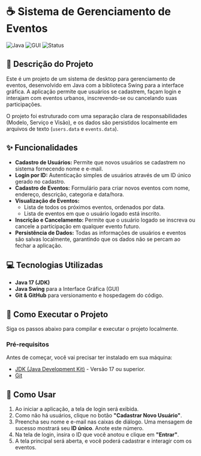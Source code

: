 # ☕ Sistema de Gerenciamento de Eventos

![Java](https://img.shields.io/badge/Java-JDK%2017-blue)
![GUI](https://img.shields.io/badge/GUI-Java%20Swing-orange)
![Status](https://img.shields.io/badge/Status-Concluído-brightgreen)

## 📖 Descrição do Projeto

Este é um projeto de um sistema de desktop para gerenciamento de eventos, desenvolvido em Java com a biblioteca Swing para a interface gráfica. A aplicação permite que usuários se cadastrem, façam login e interajam com eventos urbanos, inscrevendo-se ou cancelando suas participações.

O projeto foi estruturado com uma separação clara de responsabilidades (Modelo, Serviço e Visão), e os dados são persistidos localmente em arquivos de texto (`users.data` e `events.data`).

## ✨ Funcionalidades

-   **Cadastro de Usuários:** Permite que novos usuários se cadastrem no sistema fornecendo nome e e-mail.
-   **Login por ID:** Autenticação simples de usuários através de um ID único gerado no cadastro.
-   **Cadastro de Eventos:** Formulário para criar novos eventos com nome, endereço, descrição, categoria e data/hora.
-   **Visualização de Eventos:**
    -   Lista de todos os próximos eventos, ordenados por data.
    -   Lista de eventos em que o usuário logado está inscrito.
-   **Inscrição e Cancelamento:** Permite que o usuário logado se inscreva ou cancele a participação em qualquer evento futuro.
-   **Persistência de Dados:** Todas as informações de usuários e eventos são salvas localmente, garantindo que os dados não se percam ao fechar a aplicação.

## 💻 Tecnologias Utilizadas

-   **Java 17 (JDK)**
-   **Java Swing** para a Interface Gráfica (GUI)
-   **Git & GitHub** para versionamento e hospedagem do código.

## 🚀 Como Executar o Projeto

Siga os passos abaixo para compilar e executar o projeto localmente.

### Pré-requisitos

Antes de começar, você vai precisar ter instalado em sua máquina:
-   [JDK (Java Development Kit)](https://www.oracle.com/java/technologies/downloads/) - Versão 17 ou superior.
-   [Git](https://git-scm.com/downloads)


## 📖 Como Usar

1.  Ao iniciar a aplicação, a tela de login será exibida.
2.  Como não há usuários, clique no botão **"Cadastrar Novo Usuário"**.
3.  Preencha seu nome e e-mail nas caixas de diálogo. Uma mensagem de sucesso mostrará seu **ID único**. Anote este número.
4.  Na tela de login, insira o ID que você anotou e clique em **"Entrar"**.
5.  A tela principal será aberta, e você poderá cadastrar e interagir com os eventos.
